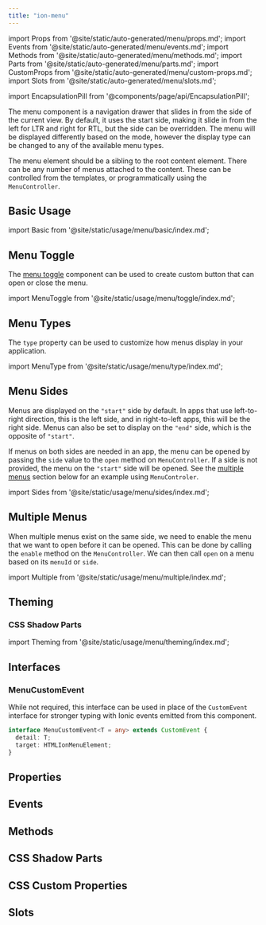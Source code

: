 ```yaml
---
title: "ion-menu"
---
```

import Props from '@site/static/auto-generated/menu/props.md';
import Events from '@site/static/auto-generated/menu/events.md';
import Methods from '@site/static/auto-generated/menu/methods.md';
import Parts from '@site/static/auto-generated/menu/parts.md';
import CustomProps from '@site/static/auto-generated/menu/custom-props.md';
import Slots from '@site/static/auto-generated/menu/slots.md';

<head>
  <title>ion-menu: API Framework Docs for Types of Menu Components</title>
  <meta name="description" content="ion-menu components are navigation drawers that slide in from the side of the current view. Read our framework docs for the available menu types on Ionic API." />
</head>

import EncapsulationPill from '@components/page/api/EncapsulationPill';

<EncapsulationPill type="shadow" />


The menu component is a navigation drawer that slides in from the side of the current view. By default, it uses the start side, making it slide in from the left for LTR and right for RTL, but the side can be overridden. The menu will be displayed differently based on the mode, however the display type can be changed to any of the available menu types.

The menu element should be a sibling to the root content element. There can be any number of menus attached to the content. These can be controlled from the templates, or programmatically using the `MenuController`.

## Basic Usage

import Basic from '@site/static/usage/menu/basic/index.md';

<Basic />


## Menu Toggle

The [menu toggle](./menu-toggle) component can be used to create custom button that can open or close the menu.

import MenuToggle from '@site/static/usage/menu/toggle/index.md';

<MenuToggle />


## Menu Types

The `type` property can be used to customize how menus display in your application.

import MenuType from '@site/static/usage/menu/type/index.md';

<MenuType />


## Menu Sides

Menus are displayed on the `"start"` side by default. In apps that use left-to-right direction, this is the left side, and in right-to-left apps, this will be the right side. Menus can also be set to display on the `"end"` side, which is the opposite of `"start"`.

If menus on both sides are needed in an app, the menu can be opened by passing the `side` value to the `open` method on `MenuController`. If a side is not provided, the menu on the `"start"` side will be opened. See the [multiple menus](#multiple-menus) section below for an example using `MenuControler`.

import Sides from '@site/static/usage/menu/sides/index.md';

<Sides />


## Multiple Menus

When multiple menus exist on the same side, we need to enable the menu that we want to open before it can be opened. This can be done by calling the `enable` method on the `MenuController`. We can then call `open` on a menu based on its `menuId` or `side`.

import Multiple from '@site/static/usage/menu/multiple/index.md';

<Multiple />


## Theming

### CSS Shadow Parts

import Theming from '@site/static/usage/menu/theming/index.md';

<Theming />

## Interfaces

### MenuCustomEvent

While not required, this interface can be used in place of the `CustomEvent` interface for stronger typing with Ionic events emitted from this component.

```typescript
interface MenuCustomEvent<T = any> extends CustomEvent {
  detail: T;
  target: HTMLIonMenuElement;
}
```




## Properties
<Props />

## Events
<Events />

## Methods
<Methods />

## CSS Shadow Parts
<Parts />

## CSS Custom Properties
<CustomProps />

## Slots
<Slots />
